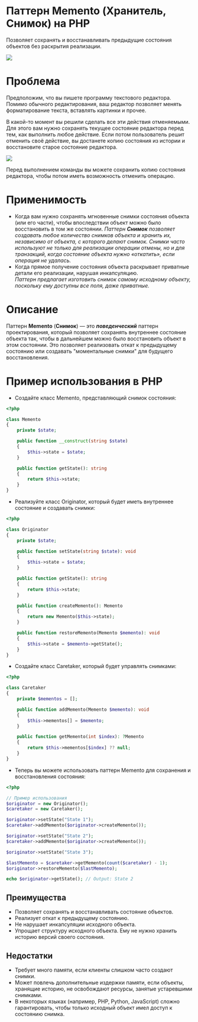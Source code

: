 # Паттерн Memento (Хранитель, Снимок) на PHP

Позволяет сохранять и восстанавливать предыдущие состояния объектов без раскрытия реализации.

![](https://refactoring.guru/images/patterns/content/memento/memento-ru.png)

#  Проблема
Предположим, что вы пишете программу текстового редактора. Помимо обычного редактирования, ваш редактор позволяет менять форматирование текста, вставлять картинки и прочее.  
  
В какой-то момент вы решили сделать все эти действия отменяемыми. Для этого вам нужно сохранять текущее состояние редактора перед тем, как выполнить любое действие. Если потом пользователь решит отменить своё действие, вы достанете копию состояния из истории и восстановите старое состояние редактора.

![](https://refactoring.guru/images/patterns/diagrams/memento/problem1-ru.png)

Перед выполнением команды вы можете сохранить копию состояния редактора, чтобы потом иметь возможность отменить операцию.  

# Применимость
- Когда вам нужно сохранять мгновенные снимки состояния объекта (или его части), чтобы впоследствии объект можно было восстановить в том же состоянии.
  _Паттерн **Снимок** позволяет создавать любое количество снимков объекта и хранить их, независимо от объекта, с которого делают снимок. Снимки часто используют не только для реализации операции отмены, но и для транзакций, когда состояние объекта нужно «откатить», если операция не удалась._
-  Когда прямое получение состояния объекта раскрывает приватные детали его реализации, нарушая инкапсуляцию.  
   _Паттерн предлагает изготовить снимок самому исходному объекту, поскольку ему доступны все поля, даже приватные._

# Описание

Паттерн **Memento** (**Снимок**) — это **_поведенческий_** паттерн проектирования, который позволяет сохранять внутреннее состояние объекта так, чтобы в дальнейшем можно было восстановить объект в этом состоянии. Это позволяет реализовать откат к предыдущему состоянию или создавать "моментальные снимки" для будущего восстановления.

# Пример использования в PHP

* Создайте класс Memento, представляющий снимок состояния:
```php
<?php

class Memento
{
    private $state;

    public function __construct(string $state)
    {
        $this->state = $state;
    }

    public function getState(): string
    {
        return $this->state;
    }
}
```

* Реализуйте класс Originator, который будет иметь внутреннее состояние и создавать снимки:
```php
<?php

class Originator
{
    private $state;

    public function setState(string $state): void
    {
        $this->state = $state;
    }

    public function getState(): string
    {
        return $this->state;
    }

    public function createMemento(): Memento
    {
        return new Memento($this->state);
    }

    public function restoreMemento(Memento $memento): void
    {
        $this->state = $memento->getState();
    }
}
```

* Создайте класс Caretaker, который будет управлять снимками:
```php
<?php

class Caretaker
{
    private $mementos = [];

    public function addMemento(Memento $memento): void
    {
        $this->mementos[] = $memento;
    }

    public function getMemento(int $index): ?Memento
    {
        return $this->mementos[$index] ?? null;
    }
}
```

* Теперь вы можете использовать паттерн Memento для сохранения и восстановления состояния:
```php
<?php

// Пример использования
$originator = new Originator();
$caretaker = new Caretaker();

$originator->setState("State 1");
$caretaker->addMemento($originator->createMemento());

$originator->setState("State 2");
$caretaker->addMemento($originator->createMemento());

$originator->setState("State 3");

$lastMemento = $caretaker->getMemento(count($caretaker) - 1);
$originator->restoreMemento($lastMemento);

echo $originator->getState(); // Output: State 2
```

## Преимущества

* Позволяет сохранять и восстанавливать состояние объектов.
* Реализует откат к предыдущему состоянию.
* Не нарушает инкапсуляции исходного объекта.
* Упрощает структуру исходного объекта. Ему не нужно хранить историю версий своего состояния.

## Недостатки

* Требует много памяти, если клиенты слишком часто создают снимки.
* Может повлечь дополнительные издержки памяти, если объекты, хранящие историю, не освобождают ресурсы, занятые устаревшими снимками.
* В некоторых языках (например, PHP, Python, JavaScript) сложно гарантировать, чтобы только исходный объект имел доступ к состоянию снимка.